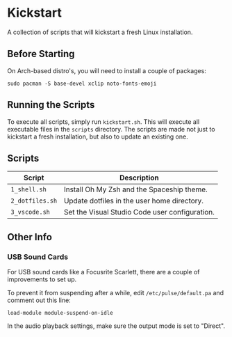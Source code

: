 # Kickstart

A collection of scripts that will kickstart a fresh Linux installation.

## Before Starting

On Arch-based distro's, you will need to install a couple of packages:

```shell
sudo pacman -S base-devel xclip noto-fonts-emoji
```

## Running the Scripts

To execute all scripts, simply run `kickstart.sh`.
This will execute all executable files in the `scripts` directory.
The scripts are made not just to kickstart a fresh installation, but also to update an existing one.

## Scripts

| Script | Description |
| ------ | ----------- |
| `1_shell.sh` | Install Oh My Zsh and the Spaceship theme.
| `2_dotfiles.sh` | Update dotfiles in the user home directory.
| `3_vscode.sh` | Set the Visual Studio Code user configuration.

## Other Info

### USB Sound Cards

For USB sound cards like a Focusrite Scarlett, there are a couple of improvements to set up.

To prevent it from suspending after a while, edit `/etc/pulse/default.pa` and comment out this line:

```
load-module module-suspend-on-idle
```

In the audio playback settings, make sure the output mode is set to "Direct".
